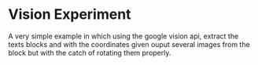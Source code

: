 # Vision Experiment
A very simple example in which using the google vision api, extract the texts blocks and with the coordinates given
ouput several images from the block but with the catch of rotating them properly.
